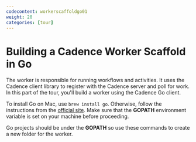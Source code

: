 ```yaml
---
codecontent: workerscaffoldgo01
weight: 20
categories: [tour]
---
```


# Building a Cadence Worker Scaffold in Go

The worker is responsible for running workflows and activities. It uses the Cadence client library 
to register with the Cadence server and poll for work. In this part of the tour, you'll build a 
worker using the Cadence Go client.

To install Go on Mac, use `brew install go`. Otherwise, follow the instructions from the 
[official site](http://golang.org/doc/install). Make sure that the **GOPATH** environment variable 
is set on your machine before proceeding.

Go projects should be under the **GOPATH** so use these commands to create a new folder for the 
worker.
